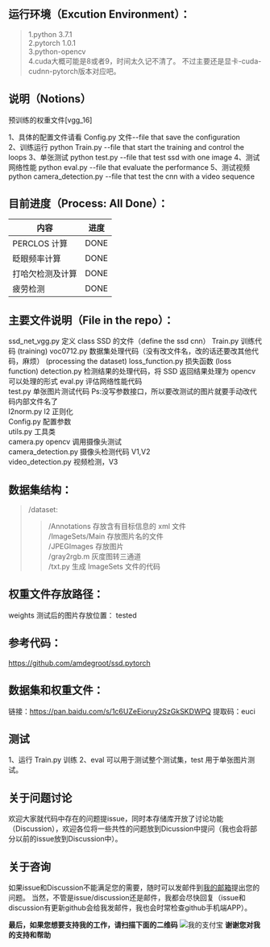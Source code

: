 ## 运行环境（Excution Environment）：

> 1.python 3.7.1  
> 2.pytorch 1.0.1  
> 3.python-opencv  
> 4.cuda大概可能是8或者9，时间太久记不清了。   不过主要还是显卡-cuda-cudnn-pytorch版本对应吧。

## 说明（Notions）

预训练的权重文件[vgg_16]

1、具体的配置文件请看 Config.py 文件--file that save the configuration  
2、训练运行 python Train.py        --file that start the training and control the loops
3、单张测试 python test.py         --file that test ssd with one image
4、测试网络性能 python eval.py     --file that evaluate the performance
5、测试视频 python camera_detection.py --file that test the cnn with a video sequence

## 目前进度（Process: All Done）：

| 内容             | 进度 |
| ---------------- | ---- |
| PERCLOS 计算     | DONE |
| 眨眼频率计算     | DONE |
| 打哈欠检测及计算 | DONE |
| 疲劳检测         | DONE |

## 主要文件说明（File in the repo）：

ssd_net_vgg.py 定义 class SSD 的文件（define the ssd cnn）
Train.py 训练代码  (training)
voc0712.py 数据集处理代码（没有改文件名，改的话还要改其他代码，麻烦）  (processing the dataset)
loss_function.py 损失函数  (loss function)
detection.py 检测结果的处理代码，将 SSD 返回结果处理为 opencv 可以处理的形式 
eval.py 评估网络性能代码  
test.py 单张图片测试代码 Ps:没写参数接口，所以要改测试的图片就要手动改代码内部文件名了  
l2norm.py l2 正则化  
Config.py 配置参数  
utils.py 工具类  
camera.py opencv 调用摄像头测试  
camera_detection.py 摄像头检测代码 V1,V2  
video_detection.py 视频检测，V3

## 数据集结构：

> /dataset:
>
> > /Annotations 存放含有目标信息的 xml 文件  
> > /ImageSets/Main 存放图片名的文件  
> > /JPEGImages 存放图片  
> > /gray2rgb.m 灰度图转三通道  
> > /txt.py 生成 ImageSets 文件的代码

## 权重文件存放路径：

weights
测试后的图片存放位置：
tested

## 参考代码：

https://github.com/amdegroot/ssd.pytorch

## 数据集和权重文件：

链接：https://pan.baidu.com/s/1c6UZeEioruy2SzGkSKDWPQ
提取码：euci

## 测试

1、运行 Train.py 训练
2、eval 可以用于测试整个测试集，test 用于单张图片测试。

## 关于问题讨论
欢迎大家就代码中存在的问题提issue，同时本存储库开放了讨论功能（Discussion），欢迎各位将一些共性的问题放到Dicussion中提问（我也会将部分以前的issue放到Discussion中）。

## 关于咨询
如果issue和Discussion不能满足您的需要，随时可以发邮件到[我的邮箱](PengfeiM@outlook.com)提出您的问题。
当然，不管是issue/discussion还是邮件，我都会尽快回复（issue和discussion有更新github会给我发邮件，我也会时常检查github手机端APP）。

**最后，如果您想要支持我的工作，请扫描下面的二维码**
![我的支付宝](https://user-images.githubusercontent.com/45191163/116050673-55db0400-a6aa-11eb-9588-cc0546e89f70.jpg)
**谢谢您对我的支持和帮助**
